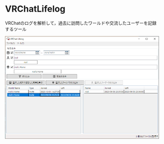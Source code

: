 # VRChatLifelog

VRChatのログを解析して，過去に訪問したワールドや交流したユーザーを記録するツール

![メイン画面のスクリーンショット](doc/img/main_window.png)
